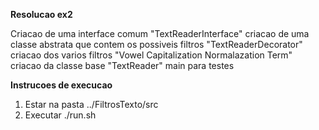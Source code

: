 **Resolucao ex2**

Criacao de uma interface comum "TextReaderInterface" criacao de uma classe abstrata que contem os possiveis filtros "TextReaderDecorator" criacao dos varios filtros "Vowel Capitalization Normalazation Term" criacao da classe base "TextReader" main para testes

**Instrucoes de execucao**

1. Estar na pasta ../FiltrosTexto/src
2. Executar ./run.sh